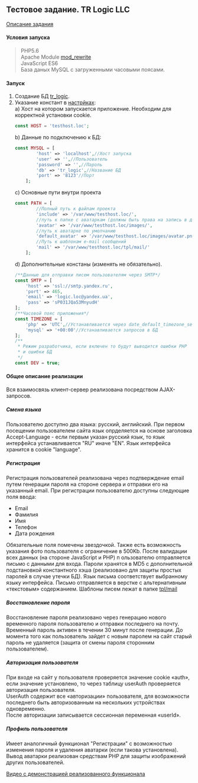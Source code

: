 ## Тестовое задание. TR Logic LLC

[Описание задания](https://docs.google.com/document/d/1IyIZtRQmyzW7DDlibUnTWumpZtPIzwYcZUXKNF_QGUE/edit?usp=sharing)

#### Условия запуска
> PHP5.6  
> Apache Module [mod_rewrite](https://httpd.apache.org/docs/current/mod/mod_rewrite.html)  
> JavaScript ES6  
> База даных MySQL с загруженными часовыми поясами.

#### Запуск
1) Создание БД [tr_logic](tr_logic.sql).
2) Указание констант в [настрйках](App/Config.php):  
    a) Хост на котором запускается приложение. Необходим для корректной установки cookie.
    ```php
    const HOST = 'testhost.loc';
    ```
    b) Данные по подключению к БД:
    ```php
    const MYSQL = [
            'host' => 'localhost',//Хост запуска
            'user' => '',//Пользователь
            'password' => '',//Пароль
            'db' => 'tr_logic',//Название БД
            'port' => '8123'//Порт
        ];
    ```
    c) Основные пути внутри проекта
    ```php
    const PATH = [
            //Полный путь к файлам проекта
            'include' => '/var/www/testhost.loc/',
            //путь к папке с аватаркам (должны быть права на запись в данную папку)
            'avatar' => '/var/www/testhost.loc/images/',
            //путь к аватарке по умолчанию
            'default_avatar' => '/var/www/testhost.loc/images/avatar.png',
            //Путь к шаблонам e-mail сообщений
            'mail' => '/var/www/testhost.loc/tpl/mail/'
        ];
    ```
    d) Дополнительные констаны (изменять не обязательно).
    ```php
    /**Данные для отправки писем пользователям через SMTP*/
    const SMTP = [
        'host' => 'ssl://smtp.yandex.ru',
        'port' => 465,
        'email' => 'logic.loc@yandex.ua',
        'pass' => 'sP031JQa53MnyudH'
    ];
    /**Часовой пояс приложения*/
    const TIMEZONE = [
        'php' => 'UTC',//Устанавливается через date_default_timezone_set
        'mysql' => '+00:00'//Устанавливается запросов в БД
    ];
    /**
     * Режим разработчика, если включен то будут выводится ошибки PHP
     * и ошибки БД
     */
    const DEV = true;
    ```

#### Общее описание реализации
Вся взаимосвязь клиент-сервер реализована посредством AJAX-запросов.
##### Смена языка
Пользователю доступно два языка: русский, английский. При первом посещении пользователем сайта язык опрделяется на 
основе заголовка Accept-Language - если первым указан русский язык, то язык интерфейса устанавливается "RU" 
иначе "EN". Язык интерфейса хранится в cookie "language".
##### Регистрация
Регистрация пользователей реализована через подтверждение email путем генерации пароля на стороне сервера и отправки его на указанный email. При регистрации пользователю доступны следующие поля ввода:
- Email
- Фамилия
- Имя
- Телефон
- Дата рождения  

Обязательные поля помечены звездочкой. 
Также есть возможность указания фото пользователя с ограничение в 500Kb. После валидации всех данных (на стороне JavaScript и PHP) п
ользователю отправляется письмо с данными для входа. Пароли хранятся в MD5 с дополнительной подстановкой
константного хэша (реализовано для защиты простых паролей в случае утечки БД).
Язык письма соответствует выбранному языку интерфейса. 
Письмо отправляется в верстке с альтернативным «текстовым» содержанием. Шаблоны писем лежат в 
папке [tpl/mail](tpl/mail)
##### Восстановление пароля
Восстановление пароля реализовано через генерацию
 нового временного пароля пользователю и отправки последнего на почту.
  Временный пароль активен в течении 30 минут после генерации. 
  До момента того как пользователь зайдет с новым паролем на сайт старый 
пароль не удаляется (защита от смены пароля сторонним пользователем).
##### Авторизация пользователя
При входе на сайт у пользователя проверяется значение cookie «auth», если значение установлено, то через таблицу userAuth проверяется авторизация пользователя.  
UserAuth содержит все «авторизации» пользователя, для возможности последнего быть авторизованным на нескольких устройствах одновременно.  
После авторизации записывается сессионная переменная «userId».
##### Профиль пользователя
Имеет аналогичный функционал "Регистрации" с возможностью изменения пароля 
и удаления аватарки (если такова установлена). Вывод аватарки реализован средствам PHP для защиты изображений
других пользователей.

[Видео с демонстрацией реализованного функционала](https://drive.google.com/file/d/10oA4MRsGP7bC3WH74BVwI-73iwXEcu_c/view?usp=sharing)